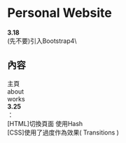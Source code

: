 # Personal Website
**3.18**\
(先不要)引入Bootstrap4\
## 內容
主頁\
about\
works\
**3.25**\
：\
[HTML]切換頁面 使用Hash\
[CSS]使用了過度作為效果( Transitions )